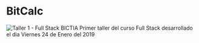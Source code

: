 # BitCalc
![Taller 1 - Full Stack BICTIA ](https://i.ibb.co/BZynpWh/0001.jpg)
Primer taller del curso Full Stack desarrollado el dia Viernes 24 de Enero del 2019
